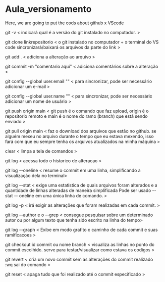 # Aula_versionamento
Here, we are going to put the cods about github x VScode

git -v < indicará qual é a versão do git instalado no computador. >

git clone linkrepositorio < o git instalado no computador + o terminal do VS code sincronizará/baixará os arquivos da parte do link >

git add . < adiciona a alteração ao arquivo >

git commit -m "comentario aqui" < adiciona comentários sobre a alteração >

git config --global user.email "" < para sincronizar, pode ser necessário adicionar um e-mail >

git config --global user.name "" < para sincronizar, pode ser necessário adicionar um nome de usuário >

git push origin main < git push é o comando que faz upload, origin é o repositorio remoto e main é o nome do ramo (branch) que está sendo enviado >

git pull origin main < faz o download dos arquivos que estão no github. se alguém mexeu no arquivo durante o tempo que eu estava mexendo, isso fará com que eu sempre tenha os arquivos atualizados na minha máquina >

clear < limpa a tela de comandos >

git log < acessa todo o historico de alteracao >

git log --oneline < resume o commit em uma linha, simplificando a visualização dela no terminal>

git log --stat < exige uma estatistica de quais arquivos foram alterados e a quantidade de linhas alteradas de maneira simplificada Pode ser usado --stat -- oneline em uma única linha de comando. >

git log -p < irá exigir as alterações que foram realizadas em cada commit. >

git log --author e o --grep < consegue pesquisar sobre um determinado autor ou por algum texto que tenha sido escrito na linha do tempo>

git log --graph < Exibe em modo grafito o caminho de cada commit e suas ramificacoes >

git checkout id commit ou nome branch < visualiza as linhas no ponto do commit escolhido. serve para testar/visualizar como estava os codigos >

git revert < cria um novo commit sem as alterações do commit realizado :wq sai do comando >

git reset < apaga tudo que foi realizado até o commit especificado >
